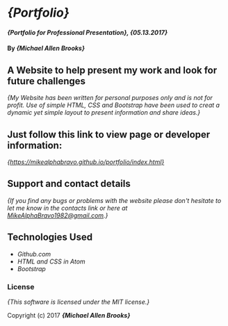 # _{Portfolio}_

#### _{Portfolio for Professional Presentation}, {05.13.2017}_

#### By _**{Michael Allen Brooks}**_

## A Website to help present my work and look for future challenges

_{My Website has been written for personal purposes only and is not for profit.  Use of simple HTML, CSS and Bootstrap have been used to creat a dynamic yet simple layout to present information and share ideas.}_

## Just follow this link to view page or developer information:

_{https://mikealphabravo.github.io/portfolio/index.html}_

## Support and contact details

_{If you find any bugs or problems with the website please don't hesitate to let me know in the contacts link or here at MikeAlphaBravo1982@gmail.com.}_

## Technologies Used

* _Github.com_
* _HTML and CSS in Atom_
* _Bootstrap_

### License

*{This software is licensed under the MIT license.}*

Copyright (c) 2017 **_{Michael Allen Brooks}_**
